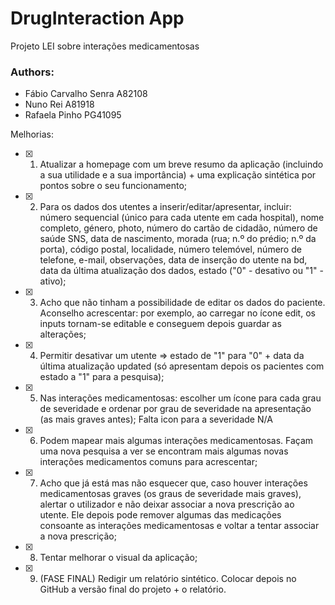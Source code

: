 # DrugInteraction App
 
Projeto LEI sobre interações medicamentosas


### Authors:
- Fábio Carvalho Senra A82108
- Nuno Rei A81918
- Rafaela Pinho PG41095

Melhorias:

- [x] 1) Atualizar a homepage com um breve resumo da aplicação (incluindo a sua utilidade e a sua importância) + uma explicação sintética por pontos sobre o seu funcionamento;
- [X] 2) Para os dados dos utentes a inserir/editar/apresentar, incluir: número sequencial (único para cada utente em cada hospital), nome completo, género, photo, número do cartão de cidadão, número de saúde SNS, data de nascimento, morada (rua; n.º do prédio; n.º da porta), código postal, localidade, número telemóvel, número de telefone, e-mail, observações, data de inserção do utente na bd, data da última atualização dos dados, estado ("0" - desativo ou "1" - ativo);
- [X] 3) Acho que não tinham a possibilidade de editar os dados do paciente. Aconselho acrescentar: por exemplo, ao carregar no ícone edit, os inputs tornam-se editable e conseguem depois guardar as alterações;
- [X] 4) Permitir desativar um utente => estado de "1" para "0" + data da última atualização updated (só apresentam depois os pacientes com estado a "1" para a pesquisa);
- [x] 5) Nas interações medicamentosas: escolher um ícone para cada grau de severidade e ordenar por grau de severidade na apresentação (as mais graves antes); 
 Falta icon para a severidade N/A
- [X] 6) Podem mapear mais algumas interações medicamentosas. Façam uma nova pesquisa a ver se encontram mais algumas novas interações medicamentos comuns para acrescentar;
- [x] 7) Acho que já está mas não esquecer que, caso houver interações medicamentosas graves (os graus de severidade mais graves), alertar o utilizador e não deixar associar a nova prescrição ao utente. Ele depois pode remover algumas das medicações consoante as interações medicamentosas e voltar a tentar associar a nova prescrição;
- [X] 8) Tentar melhorar o visual da aplicação;
- [X] 9) (FASE FINAL) Redigir um relatório sintético. Colocar depois no GitHub a versão final do projeto + o relatório.
